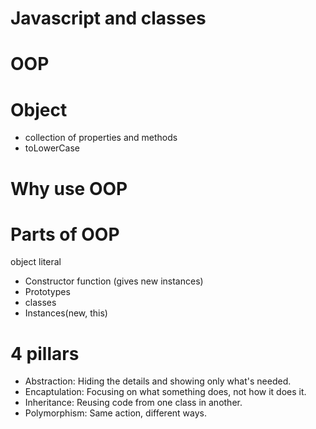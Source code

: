 # Javascript and classes

# OOP

# Object

- collection of properties and methods
- toLowerCase

# Why use OOP

# Parts of OOP

object literal

- Constructor function (gives new instances)
- Prototypes
- classes
- Instances(new, this)

# 4 pillars

- Abstraction: Hiding the details and showing only what's needed.
- Encaptulation: Focusing on what something does, not how it does it.
- Inheritance: Reusing code from one class in another.
- Polymorphism: Same action, different ways.
